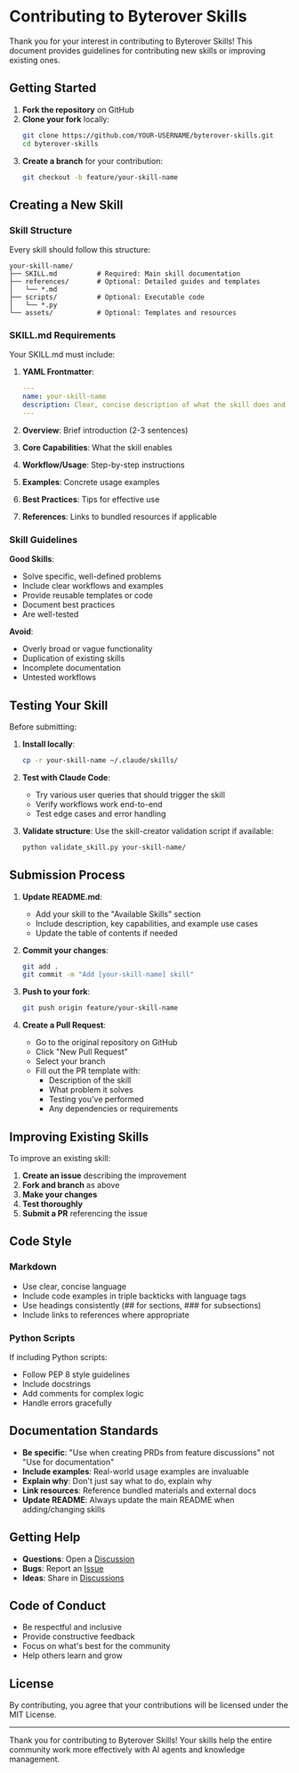 # Contributing to Byterover Skills

Thank you for your interest in contributing to Byterover Skills! This document provides guidelines for contributing new skills or improving existing ones.

## Getting Started

1. **Fork the repository** on GitHub
2. **Clone your fork** locally:
   ```bash
   git clone https://github.com/YOUR-USERNAME/byterover-skills.git
   cd byterover-skills
   ```
3. **Create a branch** for your contribution:
   ```bash
   git checkout -b feature/your-skill-name
   ```

## Creating a New Skill

### Skill Structure

Every skill should follow this structure:

```
your-skill-name/
├── SKILL.md          # Required: Main skill documentation
├── references/       # Optional: Detailed guides and templates
│   └── *.md
├── scripts/          # Optional: Executable code
│   └── *.py
└── assets/           # Optional: Templates and resources
```

### SKILL.md Requirements

Your SKILL.md must include:

1. **YAML Frontmatter**:
   ```yaml
   ---
   name: your-skill-name
   description: Clear, concise description of what the skill does and when to use it (2-3 sentences)
   ---
   ```

2. **Overview**: Brief introduction (2-3 sentences)

3. **Core Capabilities**: What the skill enables

4. **Workflow/Usage**: Step-by-step instructions

5. **Examples**: Concrete usage examples

6. **Best Practices**: Tips for effective use

7. **References**: Links to bundled resources if applicable

### Skill Guidelines

**Good Skills**:
- Solve specific, well-defined problems
- Include clear workflows and examples
- Provide reusable templates or code
- Document best practices
- Are well-tested

**Avoid**:
- Overly broad or vague functionality
- Duplication of existing skills
- Incomplete documentation
- Untested workflows

## Testing Your Skill

Before submitting:

1. **Install locally**:
   ```bash
   cp -r your-skill-name ~/.claude/skills/
   ```

2. **Test with Claude Code**:
   - Try various user queries that should trigger the skill
   - Verify workflows work end-to-end
   - Test edge cases and error handling

3. **Validate structure**:
   Use the skill-creator validation script if available:
   ```bash
   python validate_skill.py your-skill-name/
   ```

## Submission Process

1. **Update README.md**:
   - Add your skill to the "Available Skills" section
   - Include description, key capabilities, and example use cases
   - Update the table of contents if needed

2. **Commit your changes**:
   ```bash
   git add .
   git commit -m "Add [your-skill-name] skill"
   ```

3. **Push to your fork**:
   ```bash
   git push origin feature/your-skill-name
   ```

4. **Create a Pull Request**:
   - Go to the original repository on GitHub
   - Click "New Pull Request"
   - Select your branch
   - Fill out the PR template with:
     - Description of the skill
     - What problem it solves
     - Testing you've performed
     - Any dependencies or requirements

## Improving Existing Skills

To improve an existing skill:

1. **Create an issue** describing the improvement
2. **Fork and branch** as above
3. **Make your changes**
4. **Test thoroughly**
5. **Submit a PR** referencing the issue

## Code Style

### Markdown

- Use clear, concise language
- Include code examples in triple backticks with language tags
- Use headings consistently (## for sections, ### for subsections)
- Include links to references where appropriate

### Python Scripts

If including Python scripts:
- Follow PEP 8 style guidelines
- Include docstrings
- Add comments for complex logic
- Handle errors gracefully

## Documentation Standards

- **Be specific**: "Use when creating PRDs from feature discussions" not "Use for documentation"
- **Include examples**: Real-world usage examples are invaluable
- **Explain why**: Don't just say what to do, explain why
- **Link resources**: Reference bundled materials and external docs
- **Update README**: Always update the main README when adding/changing skills

## Getting Help

- **Questions**: Open a [Discussion](https://github.com/[your-username]/byterover-skills/discussions)
- **Bugs**: Report an [Issue](https://github.com/[your-username]/byterover-skills/issues)
- **Ideas**: Share in [Discussions](https://github.com/[your-username]/byterover-skills/discussions)

## Code of Conduct

- Be respectful and inclusive
- Provide constructive feedback
- Focus on what's best for the community
- Help others learn and grow

## License

By contributing, you agree that your contributions will be licensed under the MIT License.

---

Thank you for contributing to Byterover Skills! Your skills help the entire community work more effectively with AI agents and knowledge management.
